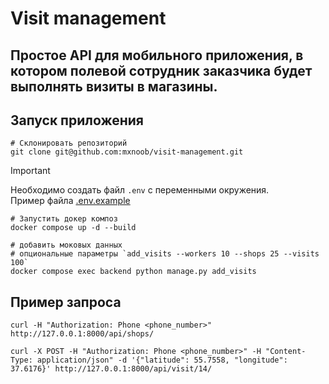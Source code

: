 # Visit management

## Простое API для мобильного приложения, в котором полевой сотрудник заказчика будет выполнять визиты в магазины.

## Запуск приложения

```shell
# Склонировать репозиторий
git clone git@github.com:mxnoob/visit-management.git
```

> [!IMPORTANT]
> Необходимо создать файл `.env` с переменными окружения.</br>
> Пример файла [.env.example](.env.example)

```shell
# Запустить докер композ
docker compose up -d --build
```

```shell
# добавить моковых данных
# опциональные параметры `add_visits --workers 10 --shops 25 --visits 100`
docker compose exec backend python manage.py add_visits
```

## Пример запроса

```shell
curl -H "Authorization: Phone <phone_number>" http://127.0.0.1:8000/api/shops/
```

```shell
curl -X POST -H "Authorization: Phone <phone_number>" -H "Content-Type: application/json" -d '{"latitude": 55.7558, "longitude": 37.6176}' http://127.0.0.1:8000/api/visit/14/
```
